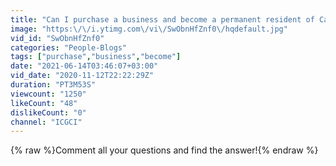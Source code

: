 ```yaml
---
title: "Can I purchase a business and become a permanent resident of Canada?"
image: "https:\/\/i.ytimg.com\/vi\/SwObnHfZnf0\/hqdefault.jpg"
vid_id: "SwObnHfZnf0"
categories: "People-Blogs"
tags: ["purchase","business","become"]
date: "2021-06-14T03:46:07+03:00"
vid_date: "2020-11-12T22:22:29Z"
duration: "PT3M53S"
viewcount: "1250"
likeCount: "48"
dislikeCount: "0"
channel: "ICGCI"
---
```

{% raw %}Comment all your questions and find the answer!{% endraw %}
